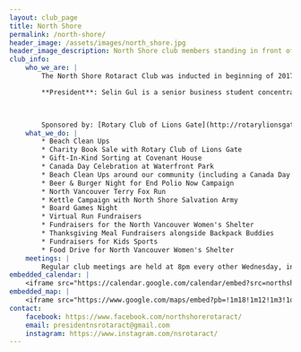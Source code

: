 ```yaml
---
layout: club_page
title: North Shore
permalink: /north-shore/
header_image: /assets/images/north_shore.jpg
header_image_description: North Shore club members standing in front of a Rotaract display
club_info:
    who_we_are: |
        The North Shore Rotaract Club was inducted in beginning of 2017. The club was formed by a group of friends who met through their love of service, and saw opportunity to give back to their North Shore communities through Rotary. The club has four main focus’ Club Service, Vocational Service, Community Service and International Service. North Shore Rotaract has two meetings a month along with one social every month. 

        **President**: Selin Gul is a senior business student concentrating on marketing. She currently live in West Vancouver, and works in real estate. Selin also started a digital marketing agency while in high school and currently works with cosmetic clinics and an immigration company in Downtown Vancouver. Selin has heavily been involved in the world of Rotary since high school, where she was on the executive team of Rockridge Interact Club where she had the opportunity to attend Rotary Adventures in Citizenship and the Rotary International Conference in 2018 as a Shelterbox Volunteer.

        

        Sponsored by: [Rotary Club of Lions Gate](http://rotarylionsgate.com/), [Rotary Club of North Vancouver](http://www.rotarynorthvan.com/home.html), [Rotary Club of West Vancouver](https://portal.clubrunner.ca/787/), and [Rotary Club of West Vancouver Sunrise](http://www.westvancouver.com/rotary-club-of-west-vancouver-sunrise/986/)
    what_we_do: |
        * Beach Clean Ups 
        * Charity Book Sale with Rotary Club of Lions Gate 
        * Gift-In-Kind Sorting at Covenant House 
        * Canada Day Celebration at Waterfront Park 
        * Beach Clean Ups around our community (including a Canada Day Beach Clean Up) 
        * Beer & Burger Night for End Polio Now Campaign 
        * North Vancouver Terry Fox Run
        * Kettle Campaign with North Shore Salvation Army 
        * Board Games Night 
        * Virtual Run Fundraisers 
        * Fundraisers for the North Vancouver Women's Shelter 
        * Thanksgiving Meal Fundraisers alongside Backpack Buddies 
        * Fundraisers for Kids Sports 
        * Food Drive for North Vancouver Women's Shelter
    meetings: |
        Regular club meetings are held at 8pm every other Wednesday, in-person and online.
embedded_calendar: |
    <iframe src="https://calendar.google.com/calendar/embed?src=northshorerotaract%40gmail.com&amp;ctz=America/Vancouver" style="border: 0" scrolling="no" width="400" height="600" frameborder="0"></iframe>
embedded_map: |
    <iframe src="https://www.google.com/maps/embed?pb=!1m18!1m12!1m3!1d2601.098408706502!2d-123.0830657843095!3d49.31241997933462!2m3!1f0!2f0!3f0!3m2!1i1024!2i768!4f13.1!3m3!1m2!1s0x5486704c8f8975fd%3A0x2640d23322a200e0!2sJohn+Braithwaite+Community+Centre!5e0!3m2!1sen!2sca!4v1515376338738" style="border: 0px none; pointer-events: none;" allowfullscreen="" width="600" height="450" frameborder="0"></iframe>
contact:
    facebook: https://www.facebook.com/northshorerotaract/
    email: presidentnsrotaract@gmail.com
    instagram: https://www.instagram.com/nsrotaract/
---
```

